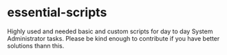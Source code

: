 # essential-scripts
Highly used and needed basic and custom scripts for day to day System Administrator tasks. Please be kind enough to contribute if you have better solutions thann this. 
